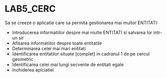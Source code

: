 # LAB5_CERC
Sa se creeze o aplicatie care sa permita gestionarea mai multor
ENTITATI:
- Introducerea informatiilor despre mai multe ENTITATI si salvarea lor intr-un sir
- Afisarea informatiilor despre toate entitatile 
- Determinarea celei mai mari entitati 
- Identificarea entitatilor situate [complet] in cadranul 1 de pe cercul geometric
- Identificarea celei mai lungi secvente de entitati egale
- Inchiderea aplciatiei

